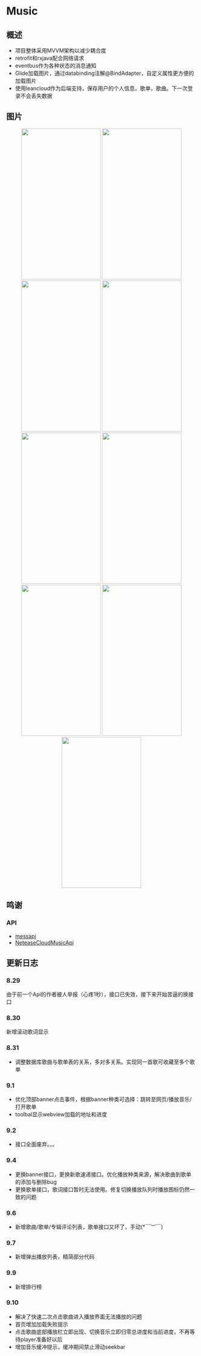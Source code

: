 # Music
## 概述
* 项目整体采用MVVM架构以减少耦合度
* retrofit和rxjava配合网络请求
* eventbus作为各种状态的消息通知
* Glide加载图片，通过databinding注解@BindAdapter，自定义属性更方便的加载图片
* 使用leancloud作为后端支持，保存用户的个人信息，歌单，歌曲。下一次登录不会丢失数据
## 图片
<div align="center">
<img src="http://ww1.sinaimg.cn/mw690/006nwaiFly1g6b8vjl7t2g30a00i6kjl.gif" height="400" width="210" >
<img src="http://ww1.sinaimg.cn/mw690/006nwaiFly1g6b9ldi8mmg30a00i6b2a.gif" height="400" width="210" >
<img src="https://i.loli.net/2019/08/27/neursR2y4iKBhY8.png" height="400" width="210" >
<img src="https://i.loli.net/2019/08/30/U5fQegZyW8GzouT.png" height="400" width="210">

<img src="https://i.loli.net/2019/09/02/7gy1OdBn5NlSk6F.png" height="400" width="210">
<img src="http://ww1.sinaimg.cn/large/006nB4gFly1g6pmkpeip6j30u01o048d.jpg" height="400" width="210">
<img src="http://ww1.sinaimg.cn/large/006nB4gFly1g6q9w0va2nj30u01o0doy.jpg" height="400" width="210">
<img src="http://ww1.sinaimg.cn/large/006nB4gFly1g6ufkgnh9tj30u01o0k4c.jpg" height="400" width="210">
<img src="http://ww1.sinaimg.cn/large/006nB4gFly1g6ufltuw02j30u01o0wmi.jpg" height="400" width="210">

</div>




## 鸣谢
### API
* [messapi](https://github.com/messoer)
* [NeteaseCloudMusicApi](https://binaryify.github.io/NeteaseCloudMusicApi/#/?id=neteasecloudmusicapi)

## 更新日志
### 8.29
  由于前一个Api的作者被人举报（心疼1秒），接口已失效，接下来开始苦逼的换接口
### 8.30
  新增滚动歌词显示
### 8.31
* 调整数据库歌曲与歌单表的关系，多对多关系。实现同一首歌可收藏至多个歌单
### 9.1
* 优化顶部banner点击事件，根据banner种类可选择：跳转至网页/播放音乐/打开歌单 <br>
* toolbal显示webview加载的地址和进度
### 9.2
* 接口全面废弃。。。
### 9.4
* 更换banner接口，更换新歌速递接口。优化播放种类来源，解决歌曲到歌单的添加与删除bug<br>
* 更换歌单接口，歌词接口暂时无法使用。修复切换播放队列时播放图标仍然一致的问题
### 9.6
* 新增歌曲/歌单/专辑评论列表，歌单接口又坏了，手动(*￣︶￣)
### 9.7
* 新增弹出播放列表，精简部分代码
### 9.9
* 新增排行榜
### 9.10
* 解决了快速二次点击歌曲进入播放界面无法播放的问题
* 首页增加加载失败提示
* 点击歌曲底部播放栏立即出现、切换音乐立即归零总进度和当前进度，不再等待player准备好以后
* 增加音乐缓冲提示，缓冲期间禁止滑动seekbar
